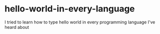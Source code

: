 # hello-world-in-every-language
I tried to learn how to type hello world in every programming language I've heard about
